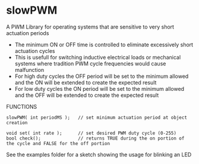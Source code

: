 # slowPWM
A PWM Library for operating systems that are sensitive to very short actuation periods

* The minimum ON or OFF time is controlled to eliminate excessively short actuation cycles
* This is usefull for switching inductive electrical loads or mechanical systems where tradition PWM cycle frequencies would cause malfunction
* For high duty cycles the OFF period will be set to the minimum allowed and the ON will be extended to create the expected result
* For low duty cycles the ON period will be set to the minimum allowed and the OFF will be extended to create the expected result

FUNCTIONS
```
slowPWM( int periodMS );   // set minimum actuation period at object creation

void set( int rate );      // set desired PWM duty cycle (0-255)
bool check();              // returns TRUE during the on portion of the cycle and FALSE for the off portion
```

See the examples folder for a sketch showing the usage for blinking an LED